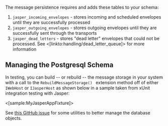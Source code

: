 <!--title:Message Persistence-->

The message persistence requires and adds these tables to your schema:

1. `jasper_incoming_envelopes` - stores incoming and scheduled envelopes until they are successfully processed
1. `jasper_outgoing_envelopes` - stores outgoing envelopes until they are successfully sent through the transports
1. `jasper_dead_letters` - stores "dead letter" envelopes that could not be processed. See <[linkto:handling/dead_letter_queue]> for more information

## Managing the Postgresql Schema

In testing, you can build -- or rebuild -- the message storage in your system with a call to the `RebuildMessageStorage() ` extension method off of either `IWebHost` or `IJasperHost` as shown below in a sample taken from xUnit integration testing with Jasper:

<[sample:MyJasperAppFixture]>

See [this GitHub issue](https://github.com/JasperFx/jasper/issues/372) for some utilities to better manage the database objects.